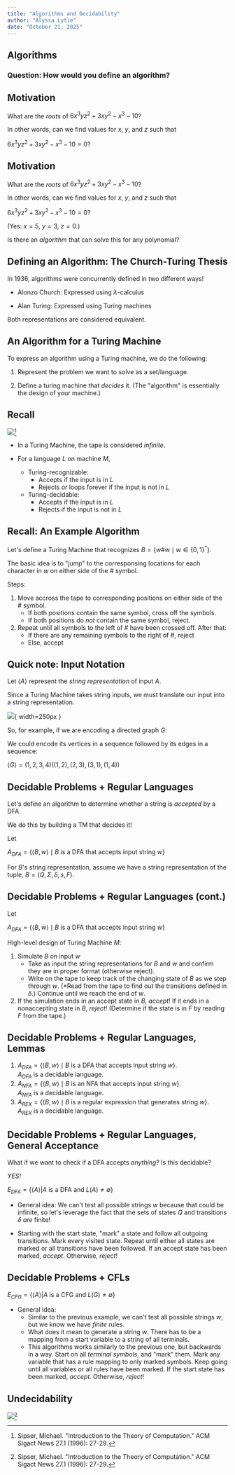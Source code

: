 ```yaml
---
title: "Algorithms and Decidability"
author: "Alyssa Lytle"
date: "October 21, 2025"
---
```


<!-- pandoc -t slidy -s notes/09-decidability.md -o slides/09-algs-decidability.html --webtex -->

## Algorithms

### Question: How would you define an algorithm?

## Motivation

What are the *roots* of $6x^3yz^2 + 3xy^2 - x^3 - 10$?

In other words, can we find values for $x$, $y$, and $z$ such that

$6x^3yz^2 + 3xy^2 - x^3 - 10 = 0$?

## Motivation

What are the *roots* of $6x^3yz^2 + 3xy^2 - x^3 - 10$?

In other words, can we find values for $x$, $y$, and $z$ such that

$6x^3yz^2 + 3xy^2 - x^3 - 10 = 0$?

(Yes: $x=5$, $y=3$, $z=0$.)

Is there an *algorithm* that can solve this for any polynomial?

## Defining an Algorithm: The Church-Turing Thesis

In 1936, algorithms were concurrently defined in two different ways!

* Alonzo Church: Expressed using $\lambda$-calculus

* Alan Turing: Expressed using Turing machines

Both representations are considered equivalent.

## An Algorithm for a Turing Machine

To express an algorithm using a Turing machine, we do the following:

1. Represent the problem we want to solve as a set/language.

2. Define a turing machine that *decides* it. (The "algorithm" is essentially the design of your machine.)

## Recall

![](../static/slide_figs/turing-scheme.png)[^sipser]

* In a Turing Machine, the tape is considered *infinite*.

* For a language $L$ on machine $M$,
    * Turing-recognizable:
        - Accepts if the input is in $L$
        - Rejects *or* loops forever if the input is not in $L$
    * Turing-decidable:
        - Accepts if the input is in $L$
        - Rejects if the input is not in $L$
    


## Recall: An Example Algorithm

Let's define a Turing Machine that recognizes $B  = \{w\#w \mid w \in \{0,1\}^*\}$.

The basic idea is to "jump" to the corresponsing locations for each character in $w$ on either side of the $\#$ symbol.

Steps:

1. Move accross the tape to corresponding positions on either side of the $\#$ symbol. 
    * If both positions contain the same symbol, cross off the symbols.
    * If both positions do *not* contain the same symbol, reject.
2. Repeat until all symbols to the left of $\#$ have been crossed off. After that:
    * If there are any remaining symbols to the right of $\#$, reject
    * Else, accept


## Quick note: Input Notation

Let $\langle A \rangle$ represent the *string representation* of input $A$. 

Since a Turing Machine takes string inputs, we must translate our input into a string representation.

![](../static/slide_figs/DG.png){ width=250px }

So, for example, if we are encoding a directed graph $G$:

We could encode its vertices in a sequence followed by its edges in a sequence:

$\langle G \rangle = (1,2,3,4)((1,2),(2,3),(3,1),(1,4))$


## Decidable Problems + Regular Languages

Let's define an algorithm to determine whether a string is *accepted* by a DFA. 

We do this by building a TM that decides it!

Let 

$A_{DFA} = \{ \langle B, w\rangle \mid B \textrm{ is a DFA that accepts input string } w \}$

For $B$'s string representation, assume we have a string representation of the tuple, $B = (Q, \Sigma, \delta, s, F)$.

## Decidable Problems + Regular Languages (cont.)

Let 

$A_{DFA} = \{ \langle B, w\rangle \mid B \textrm{ is a DFA that accepts input string } w \}$

High-level design of Turing Machine $M$:

1. Simulate $B$ on input $w$
    - Take as input the string representations for $B$ and $w$ and confirm they are in proper format (otherwise reject).
    - Write on the tape to keep track of the changing state of $B$ as we step through $w$. (*Read from the tape to find out the transitions defined in $\delta$.) Continue until we reach the end of $w$.
2. If the simulation ends in an accept state in $B$, *accept*! If it ends in a nonaccepting state in $B$, *reject*! (Determine if the state is in $F$ by reading $F$ from the tape.)

## Decidable Problems + Regular Languages, Lemmas

1. $A_{DFA} = \{ \langle B, w\rangle \mid B \textrm{ is a DFA that accepts input string } w \}$. <br> $A_{DFA}$ is a decidable language.
2. $A_{NFA} = \{ \langle B, w\rangle \mid B \textrm{ is an NFA that accepts input string } w \}$. <br> $A_{NFA}$ is a decidable language.
3. $A_{REX} = \{ \langle B, w\rangle \mid B \textrm{ is a regular expression that generates string } w \}$. <br> $A_{REX}$ is a decidable language.

## Decidable Problems + Regular Languages, General Acceptance

What if we want to check if a DFA accepts *anything*? Is this decidable?

*YES!*

$E_{DFA} = \{\langle A \rangle | A \textrm{ is a DFA and } L(A) \neq \emptyset \}$


* General idea: We can't test all possible strings $w$ because that could be infinite, so let's leverage the fact that the sets of states $Q$ and transitions $\delta$ *are* finite! 

* Starting with the start state, "mark" a state and follow all outgoing transitions. Mark every visited state. Repeat until either all states are marked or all transitions have been followed. If an accept state has been marked, *accept*. Otherwise, *reject*!

## Decidable Problems + CFLs

$E_{CFG} = \{\langle A \rangle | A \textrm{ is a CFG and } L(G) \neq \emptyset \}$

* General idea: 
    * Similar to the previous example, we can't test all possible strings $w$, but we know we have *finite* rules.
    * What does it mean to generate a string $w$. There has to be a mapping from a start variable to a string of all terminals. 
    * This algorithms works similarly to the previous one, but backwards in a way. Start on all *terminal symbols*, and "mark" them. Mark any variable that has a rule mapping to only marked symbols. Keep going until all variables or all rules have been marked. If the start state has been marked, *accept*. Otherwise, *reject*!

## Undecidability

![](../static/slide_figs/sipser-lang-classes.png)[^sipser]


<!-- Sources -->


[^sipser]: Sipser, Michael. "Introduction to the Theory of Computation." ACM Sigact News 27.1 (1996): 27-29.